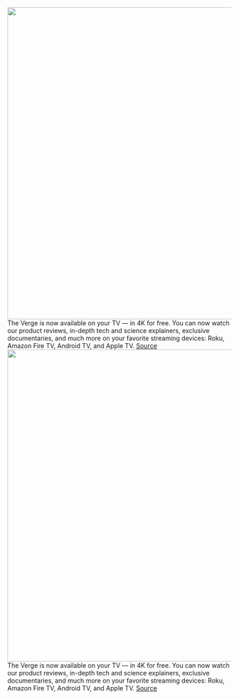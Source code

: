 <img src='https://cdn.vox-cdn.com/uploads/chorus_asset/file/22906778/VRG_OTT_LandingPage_AmazonFireTV.jpg' width='700px' /><br/>
The Verge is now available on your TV — in 4K for free. You can now watch our product reviews, in-depth tech and science explainers, exclusive documentaries, and much more on your favorite streaming devices: Roku, Amazon Fire TV, Android TV, and Apple TV.
<a href='https://www.theverge.com/22680029/verge-tv-app-android-amazon-fire-roku-apple'> Source <a/><img src='https://cdn.vox-cdn.com/uploads/chorus_asset/file/22906778/VRG_OTT_LandingPage_AmazonFireTV.jpg' width='700px' /><br/>
The Verge is now available on your TV — in 4K for free. You can now watch our product reviews, in-depth tech and science explainers, exclusive documentaries, and much more on your favorite streaming devices: Roku, Amazon Fire TV, Android TV, and Apple TV.
<a href='https://www.theverge.com/22680029/verge-tv-app-android-amazon-fire-roku-apple'> Source <a/>